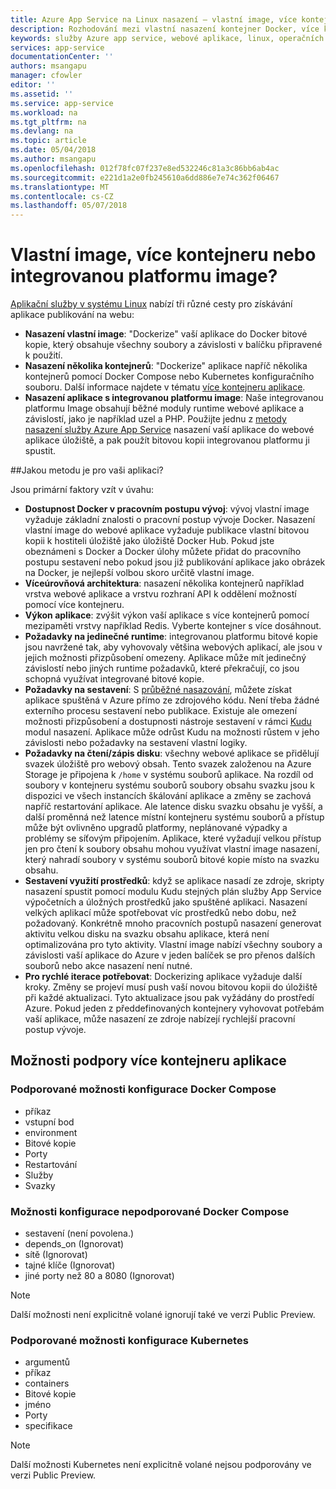 ```yaml
---
title: Azure App Service na Linux nasazení – vlastní image, více kontejneru nebo integrovanou platformu image?  | Dokumenty Microsoft
description: Rozhodování mezi vlastní nasazení kontejner Docker, více kontejner a integrované aplikace framework pro službu App Service v systému Linux
keywords: služby Azure app service, webové aplikace, linux, operačních systémů
services: app-service
documentationCenter: ''
authors: msangapu
manager: cfowler
editor: ''
ms.assetid: ''
ms.service: app-service
ms.workload: na
ms.tgt_pltfrm: na
ms.devlang: na
ms.topic: article
ms.date: 05/04/2018
ms.author: msangapu
ms.openlocfilehash: 012f78fc07f237e8ed532246c81a3c86bb6ab4ac
ms.sourcegitcommit: e221d1a2e0fb245610a6dd886e7e74c362f06467
ms.translationtype: MT
ms.contentlocale: cs-CZ
ms.lasthandoff: 05/07/2018
---
```

# <a name="custom-image-multi-container-or-built-in-platform-image"></a>Vlastní image, více kontejneru nebo integrovanou platformu image?

[Aplikační služby v systému Linux](app-service-linux-intro.md) nabízí tři různé cesty pro získávání aplikace publikování na webu:

- **Nasazení vlastní image**: "Dockerize" vaší aplikace do Docker bitové kopie, který obsahuje všechny soubory a závislosti v balíčku připravené k použití.
- **Nasazení několika kontejnerů**: "Dockerize" aplikace napříč několika kontejnerů pomocí Docker Compose nebo Kubernetes konfiguračního souboru. Další informace najdete v tématu [více kontejneru aplikace](#multi-container-apps-supportability).
- **Nasazení aplikace s integrovanou platformu image**: Naše integrovanou platformu Image obsahují běžné moduly runtime webové aplikace a závislostí, jako je například uzel a PHP. Použijte jednu z [metody nasazení služby Azure App Service](../app-service-deploy-local-git.md?toc=%2fazure%2fapp-service%2fcontainers%2ftoc.json) nasazení vaší aplikace do webové aplikace úložiště, a pak použít bitovou kopii integrovanou platformu ji spustit.

##<a name="which-method-is-right-for-your-app"></a>Jakou metodu je pro vaši aplikaci? 

Jsou primární faktory vzít v úvahu:

- **Dostupnost Docker v pracovním postupu vývoj**: vývoj vlastní image vyžaduje základní znalosti o pracovní postup vývoje Docker. Nasazení vlastní image do webové aplikace vyžaduje publikace vlastní bitovou kopii k hostiteli úložiště jako úložiště Docker Hub. Pokud jste obeznámeni s Docker a Docker úlohy můžete přidat do pracovního postupu sestavení nebo pokud jsou již publikování aplikace jako obrázek na Docker, je nejlepší volbou skoro určitě vlastní image.
- **Víceúrovňová architektura**: nasazení několika kontejnerů například vrstva webové aplikace a vrstvu rozhraní API k oddělení možností pomocí více kontejneru. 
- **Výkon aplikace**: zvýšit výkon vaší aplikace s více kontejnerů pomocí mezipaměti vrstvy například Redis. Vyberte kontejner s více dosáhnout.
- **Požadavky na jedinečné runtime**: integrovanou platformu bitové kopie jsou navržené tak, aby vyhovovaly většina webových aplikací, ale jsou v jejich možnosti přizpůsobení omezeny. Aplikace může mít jedinečný závislostí nebo jiných runtime požadavků, které překračují, co jsou schopná využívat integrované bitové kopie.
- **Požadavky na sestavení**: S [průběžné nasazování](../app-service-continuous-deployment.md?toc=%2fazure%2fapp-service%2fcontainers%2ftoc.json), můžete získat aplikace spuštěná v Azure přímo ze zdrojového kódu. Není třeba žádné externího procesu sestavení nebo publikace. Existuje ale omezení možnosti přizpůsobení a dostupnosti nástroje sestavení v rámci [Kudu](https://github.com/projectkudu/kudu/wiki) modul nasazení. Aplikace může odrůst Kudu na možnosti růstem v jeho závislosti nebo požadavky na sestavení vlastní logiky.
- **Požadavky na čtení/zápis disku**: všechny webové aplikace se přidělují svazek úložiště pro webový obsah. Tento svazek založenou na Azure Storage je připojena k `/home` v systému souborů aplikace. Na rozdíl od soubory v kontejneru systému souborů soubory obsahu svazku jsou k dispozici ve všech instancích škálování aplikace a změny se zachová napříč restartování aplikace. Ale latence disku svazku obsahu je vyšší, a další proměnná než latence místní kontejneru systému souborů a přístup může být ovlivněno upgradů platformy, neplánované výpadky a problémy se síťovým připojením. Aplikace, které vyžadují velkou přístup jen pro čtení k soubory obsahu mohou využívat vlastní image nasazení, který nahradí soubory v systému souborů bitové kopie místo na svazku obsahu.
- **Sestavení využití prostředků**: když se aplikace nasadí ze zdroje, skripty nasazení spustit pomocí modulu Kudu stejných plán služby App Service výpočetních a úložných prostředků jako spuštěné aplikaci. Nasazení velkých aplikací může spotřebovat víc prostředků nebo dobu, než požadovaný. Konkrétně mnoho pracovních postupů nasazení generovat aktivitu velkou disku na svazku obsahu aplikace, která není optimalizována pro tyto aktivity. Vlastní image nabízí všechny soubory a závislosti vaší aplikace do Azure v jeden balíček se pro přenos dalších souborů nebo akce nasazení není nutné.
- **Pro rychlé iterace potřebovat**: Dockerizing aplikace vyžaduje další kroky. Změny se projeví musí push vaší novou bitovou kopii do úložiště při každé aktualizaci. Tyto aktualizace jsou pak vyžádány do prostředí Azure. Pokud jeden z předdefinovaných kontejnery vyhovovat potřebám vaší aplikace, může nasazení ze zdroje nabízejí rychlejší pracovní postup vývoje.

## <a name="multi-container-apps-supportability"></a>Možnosti podpory více kontejneru aplikace

### <a name="supported-docker-compose-configuration-options"></a>Podporované možnosti konfigurace Docker Compose
- příkaz
- vstupní bod
- environment
- Bitové kopie
- Porty
- Restartování
- Služby
- Svazky

### <a name="unsupported-docker-compose-configuration-options"></a>Možnosti konfigurace nepodporované Docker Compose
- sestavení (není povolena.)
- depends_on (Ignorovat)
- sítě (Ignorovat)
- tajné klíče (Ignorovat)
- jiné porty než 80 a 8080 (Ignorovat)

> [!NOTE]
> Další možnosti není explicitně volané ignorují také ve verzi Public Preview.

### <a name="supported-kubernetes-configuration-options"></a>Podporované možnosti konfigurace Kubernetes
- argumentů
- příkaz
- containers
- Bitové kopie
- jméno
- Porty
- specifikace

> [!NOTE]
>Další možnosti Kubernetes není explicitně volané nejsou podporovány ve verzi Public Preview.
>
